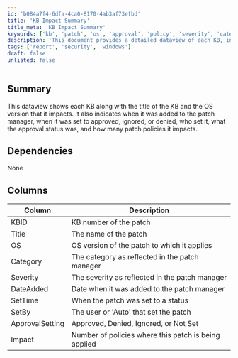 ```yaml
---
id: 'b084a7f4-6dfa-4ca0-8170-4ab3af73efbd'
title: 'KB Impact Summary'
title_meta: 'KB Impact Summary'
keywords: ['kb', 'patch', 'os', 'approval', 'policy', 'severity', 'category']
description: 'This document provides a detailed dataview of each KB, including its title, the operating system versions it impacts, and various statuses such as when it was added to the patch manager, approval settings, and the number of patch policies affected.'
tags: ['report', 'security', 'windows']
draft: false
unlisted: false
---
```


## Summary

This dataview shows each KB along with the title of the KB and the OS version that it impacts. It also indicates when it was added to the patch manager, when it was set to approved, ignored, or denied, who set it, what the approval status was, and how many patch policies it impacts.

## Dependencies

None

## Columns

| Column          | Description                                               |
|-----------------|-----------------------------------------------------------|
| KBID            | KB number of the patch                                    |
| Title           | The name of the patch                                     |
| OS              | OS version of the patch to which it applies              |
| Category        | The category as reflected in the patch manager            |
| Severity        | The severity as reflected in the patch manager            |
| DateAdded       | Date when it was added to the patch manager               |
| SetTime         | When the patch was set to a status                        |
| SetBy           | The user or 'Auto' that set the patch                    |
| ApprovalSetting | Approved, Denied, Ignored, or Not Set                     |
| Impact          | Number of policies where this patch is being applied      |


